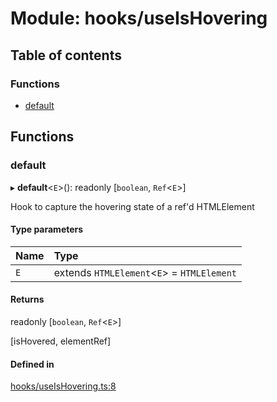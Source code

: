 # Module: hooks/useIsHovering

## Table of contents

### Functions

- [default](../wiki/hooks.useIsHovering#default)

## Functions

### default

▸ **default**<`E`\>(): readonly [`boolean`, `Ref`<`E`\>]

Hook to capture the hovering state of a ref'd HTMLElement

#### Type parameters

| Name | Type |
| :------ | :------ |
| `E` | extends `HTMLElement`<`E`\> = `HTMLElement` |

#### Returns

readonly [`boolean`, `Ref`<`E`\>]

[isHovered, elementRef]

#### Defined in

[hooks/useIsHovering.ts:8](https://github.com/tristanjohnson849/react-controlled-animations/blob/c4bddd7/src/lib/hooks/useIsHovering.ts#L8)
